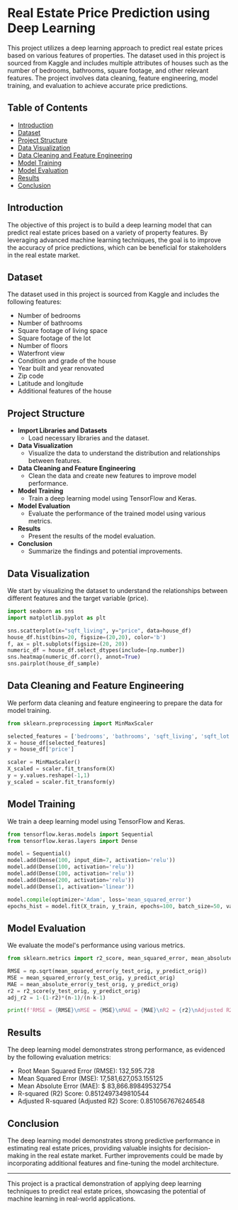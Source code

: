 # Real Estate Price Prediction using Deep Learning

This project utilizes a deep learning approach to predict real estate prices based on various features of properties. The dataset used in this project is sourced from Kaggle and includes multiple attributes of houses such as the number of bedrooms, bathrooms, square footage, and other relevant features. The project involves data cleaning, feature engineering, model training, and evaluation to achieve accurate price predictions.

## Table of Contents

- [Introduction](#introduction)
- [Dataset](#dataset)
- [Project Structure](#project-structure)
- [Data Visualization](#data-visualization)
- [Data Cleaning and Feature Engineering](#data-cleaning-and-feature-engineering)
- [Model Training](#model-training)
- [Model Evaluation](#model-evaluation)
- [Results](#results)
- [Conclusion](#conclusion)

## Introduction

The objective of this project is to build a deep learning model that can predict real estate prices based on a variety of property features. By leveraging advanced machine learning techniques, the goal is to improve the accuracy of price predictions, which can be beneficial for stakeholders in the real estate market.

## Dataset

The dataset used in this project is sourced from Kaggle and includes the following features:

- Number of bedrooms
- Number of bathrooms
- Square footage of living space
- Square footage of the lot
- Number of floors
- Waterfront view
- Condition and grade of the house
- Year built and year renovated
- Zip code
- Latitude and longitude
- Additional features of the house

## Project Structure

- **Import Libraries and Datasets**
  - Load necessary libraries and the dataset.
- **Data Visualization**
  - Visualize the data to understand the distribution and relationships between features.
- **Data Cleaning and Feature Engineering**
  - Clean the data and create new features to improve model performance.
- **Model Training**
  - Train a deep learning model using TensorFlow and Keras.
- **Model Evaluation**
  - Evaluate the performance of the trained model using various metrics.
- **Results**
  - Present the results of the model evaluation.
- **Conclusion**
  - Summarize the findings and potential improvements.

## Data Visualization

We start by visualizing the dataset to understand the relationships between different features and the target variable (price).

```python
import seaborn as sns
import matplotlib.pyplot as plt

sns.scatterplot(x="sqft_living", y="price", data=house_df)
house_df.hist(bins=20, figsize=(20,20), color='b')
f, ax = plt.subplots(figsize=(20, 20))
numeric_df = house_df.select_dtypes(include=[np.number])
sns.heatmap(numeric_df.corr(), annot=True)
sns.pairplot(house_df_sample)
```

## Data Cleaning and Feature Engineering

We perform data cleaning and feature engineering to prepare the data for model training.

```python
from sklearn.preprocessing import MinMaxScaler

selected_features = ['bedrooms', 'bathrooms', 'sqft_living', 'sqft_lot', 'floors', 'sqft_above', 'sqft_basement']
X = house_df[selected_features]
y = house_df['price']

scaler = MinMaxScaler()
X_scaled = scaler.fit_transform(X)
y = y.values.reshape(-1,1)
y_scaled = scaler.fit_transform(y)
```

## Model Training

We train a deep learning model using TensorFlow and Keras.

```python
from tensorflow.keras.models import Sequential 
from tensorflow.keras.layers import Dense

model = Sequential()
model.add(Dense(100, input_dim=7, activation='relu'))
model.add(Dense(100, activation='relu'))
model.add(Dense(100, activation='relu'))
model.add(Dense(200, activation='relu'))
model.add(Dense(1, activation='linear'))

model.compile(optimizer='Adam', loss='mean_squared_error')
epochs_hist = model.fit(X_train, y_train, epochs=100, batch_size=50, validation_split=0.2)
```

## Model Evaluation

We evaluate the model's performance using various metrics.

```python
from sklearn.metrics import r2_score, mean_squared_error, mean_absolute_error

RMSE = np.sqrt(mean_squared_error(y_test_orig, y_predict_orig))
MSE = mean_squared_error(y_test_orig, y_predict_orig)
MAE = mean_absolute_error(y_test_orig, y_predict_orig)
r2 = r2_score(y_test_orig, y_predict_orig)
adj_r2 = 1-(1-r2)*(n-1)/(n-k-1)

print(f'RMSE = {RMSE}\nMSE = {MSE}\nMAE = {MAE}\nR2 = {r2}\nAdjusted R2 = {adj_r2}')
```

## Results

The deep learning model demonstrates strong performance, as evidenced by the following evaluation metrics:

- Root Mean Squared Error (RMSE): 132,595.728
- Mean Squared Error (MSE): 17,581,627,053.155125
- Mean Absolute Error (MAE): $ 83,866.89849532754
- R-squared (R2) Score: 0.8512497349810544
- Adjusted R-squared (Adjusted R2) Score: 0.8510567676246548

## Conclusion

The deep learning model demonstrates strong predictive performance in estimating real estate prices, providing valuable insights for decision-making in the real estate market. Further improvements could be made by incorporating additional features and fine-tuning the model architecture.

---

This project is a practical demonstration of applying deep learning techniques to predict real estate prices, showcasing the potential of machine learning in real-world applications.
